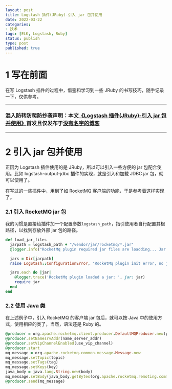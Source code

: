 ```yaml
---
layout: post
title: Logstash 插件(JRuby)-引入 jar 包并使用
date: 2022-03-22
categories:
- 技术
tags: [ELK, Logstash, Ruby]
status: publish
type: post
published: true
---
```


# 1 写在前面

在写 Logstash 插件的过程中，借鉴和学习到一些 JRuby 的书写技巧，随手记录一下，仅供参考。


---

<h3>混入防转防爬防抄袭声明：本文<a href="https://priesttomb.github.io/%E6%8A%80%E6%9C%AF/2022/03/22/logstash-plugin-jruby-import-jars/">《Logstash 插件(JRuby)-引入 jar 包并使用》</a>首发且仅发布于<a href="https://priesttomb.github.io/">没有名字的博客</a></h3>

---

# 2 引入 jar 包并使用

正因为 Logstash 插件使用的是 JRuby，所以可以引入一些方便的 jar 包配合使用。比如 logstash-output-jdbc 插件的实现，就是引入和加载 JDBC jar 包，就可以使用了。

在写过的一些插件中，用到了如 RocketMQ 客户端的功能，于是参考着这样实现了。

### 2.1 引入 RocketMQ jar 包

我的习惯是直接给插件加一个配置参数`logstash_path`，指引使用者自行配置其根路径，以找到存放外部 jar 包的路径。

```ruby
def load_jar_files
  jarpath = logstash_path + "/vendor/jar/rocketmq/*.jar"
  @logger.info("RocketMq plugin required jar files are loadding... Jar files path: ", path: jarpath)

  jars = Dir[jarpath]
  raise LogStash::ConfigurationError, 'RocketMq plugin init error, no jars found! Please check the jar files path!' if jars.empty?

  jars.each do |jar|
    @logger.trace('RocketMq plugin loaded a jar: ', jar: jar)
    require jar
  end
end
```

### 2.2 使用 Java 类

在上述例子中，引入 RocketMQ 的客户端 jar 包后，就可以按 Java 中的使用方式，使用相应的类了，当然，语法还是 Ruby 的。

```ruby
@producer = org.apache.rocketmq.client.producer.DefaultMQProducer.new(producer_group)
@producer.setNamesrvAddr(name_server_addr)
@producer.setVipChannelEnabled(use_vip_channel)
@producer.start
mq_message = org.apache.rocketmq.common.message.Message.new
mq_message.setTopic(topic)
mq_message.setTags(tag)
mq_message.setKeys(key)
java_body = java.lang.String.new(body)
mq_message.setBody(java_body.getBytes(org.apache.rocketmq.remoting.common.RemotingHelper::DEFAULT_CHARSET))
@producer.send(mq_message)
```
